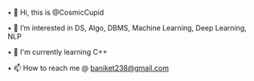 <p>• 👋 Hi, this is @CosmicCupid</p>
<p>• 🔭 I’m interested in DS, Algo, DBMS, Machine Learning, Deep Learning, NLP</p>
<p>• 🤖 I'm currently learning C++</p>
<p>• 📫 How to reach me @ <a href = "baniket238@gmail.com">baniket238@gmail.com</a></p>
